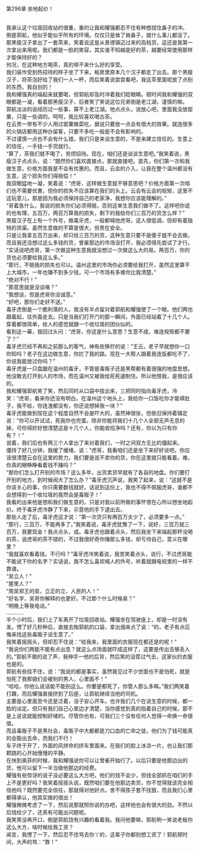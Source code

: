 第296章 坐地起价！
<br />我承认这个垃圾回收站的很重，重的让我和耀强都忍不住有种想捏住鼻子的冲。<br />倒是郭航，他似乎能似乎所有的环境。仅仅只是耸了耸鼻子，就什么事儿都没了。<br />那黑瘦汉子拿出了一套茶来，笑着说这是从景德镇迈过来的高档货，这还是我第一次拿出来用呢。我们都是一脸的笑容，其实谁不知越是好的茶，越要经常使用那样才能保持好的？<br />何况，在这种地方喝茶，真的带不来什么好的享受。<br />我们装作受到热招待的样子坐了下来，板房里原本几个汉子都走了出去。那个黑瘦汉子，将茶泡好给了我们一人一杯，而后笑着说尝尝看吧，我这茶里面呢放了点别的东西，我自创的！<br />我和耀强真的端起来就要喝，但郭航却及时冲着我们眨眼睛。顿时间我和耀强的双眼都是一凝，看着那黑瘦汉子，后者笑了笑说这位兄弟倒是老江湖，谨慎的嘛。<br />郭航淡淡的说经历过一些事，算不上老江湖。他点点头，说放心吧，里面我没放罂粟，只是一些调的。呵呵，我比较喜欢喝古茶。<br />在云贵一带有不少人用过罂粟做菜吃，据说只要放一点会有很大的效果。就连很多的火锅店都用这种办留客，只要不多吃一般是不会有影响的。<br />不过谨慎一点也不会有什么错，我们只是来谈生意的，不是来建立信任的。生意上的信任，一手钱一手货就行。<br />“算了，茶我们就不喝了，劳烦招待。现在，咱们还是谈谈生意吧。”我笑着说，黑瘦汉子点点头，说：“既然你们喜欢直接点，那就直接吧。首先，你们第一次和我做生意，价格方面我是不会有优惠的。而且，云会的介入，让我在整个温州都没有生意，这个损失你们得赔偿！”<br />我双眼猛地一凝，笑着说：“虎哥，这样做生意就不够意思吧？价格方面第一次咱们也不需要优惠，但你的损失不应该算在我们的头上。云会有云会的规矩，这里不这玩意儿，那是因为我必须保持自己的老家净，我想你应该能理解的。”<br />“哥着急什么，我说的损失你们必须得赔，否则这单生意我们做不了。这样吧你说的也有理，五百万，两百万算我的损失，剩下的我给你们三百万的货怎么样？”<br />黑瘦汉子在上有一个外号，做毒牙虎，一般都喊他虎哥。这人很低调，但却有着独特的货渠。虽然生意做的不算是很大，但贵在安全。<br />只是让我拿五百万出来，却只给三百万的货，这种生意只要不是傻子就不会去做。而且我还没想过这么多钱的货，曾豪那边的市场没打开，我必须得先尝试了才行。<br />“实话说吧虎哥，第一次做这种生意我就没想过一次做这么大的易。两百万，你的货也必须要给我这么多。”<br />“那行，不赔我的损失也可以。温州这里的市场你必须要给我打开，虽然这里算不上大城市，一年也赚不到多少钱，可一个市场有多难你比我清楚。”<br />“绝对不行！”<br />“那意思就是没谈咯？”<br />“我想谈，但是虎哥你没诚意。”<br />“好吧，那你们走好不送。”<br />毒牙虎倒是一个脆利落的人，我没有半点留对着郭航和耀强使了一个眼。他们两也跟着起，往外面走去。只是当我们打开门的那一瞬间，外面已经站着了十几个人。穿着都很简单，给人的感觉就跟一个收垃圾的团伙似的。<br />看到这一幕，我回过头问：“虎哥，你这是什么意思？生意不成，难连规矩都不要了？”<br />毒牙虎已经不再和之前那么的客气，神有些狰狞的说：“王云，老子早就想你一口你知吗？老子在这边做生意，你拦了我的路。现在一大帮人跟着我连饭都吃不了，你说我能放过你吗？”<br />毒牙虎是一只盘踞在温州的毒牙，不管是毒贩子还是黑帮都有着很强的地盘思想。他没敢去打开别人的市场，而在温州又被我给死死遏制住。所以他恨我，是很应该的。<br />我和耀强郭航笑了笑，然后同时从口袋中拔出来，三把同时指向毒牙虎，冷笑：“虎哥，看来你还没有明白。在温州这个地头上，我给你一口饭吃你才能填肚子，我不给，你连渣都没有，你还说想掉我一块？”<br />毒牙虎能做到现在这个程度自然不会是吓大的，虽然神很张，但依旧保持着镇定说：“你可以开试试，死我你也完蛋。除非你能将我们十几个人全部无声无息的掉，可你得好好想清楚这是十几个人，你能收拾净吗？还有，你以为只有你有？！”<br />说着，我们后也有两三个人拿出了来对着我们，一时之间双方无比的僵起来。<br />僵持了好几分钟，我缓了缓绪，说：“虎哥，我看咱们还是坐下来好好谈吧。你应该很清楚云会在这里的势力，我们要是说不卖你的货，你在这里就只能看着。难，你真的眼睁睁看着钱不赚吗？”<br />“那你们怎么打开别的市场？这么多年，出货卖货早就有了各自的地盘。你们要打开别的地方，到时候闹大了怎么办？”毒牙虎沉声说，我笑了起来，说：“这就不是你该关心的事，你只需要数钱就好。话说到这份上，我也不得不佩服虎哥，谁都不会想得到一个收垃圾的竟然会是毒贩子！”<br />我看的出来他是想和我们做生意的，只是对我以前所做的事怀恨在心所以想坐地起价。终于毒牙虎冷静了下来，示意他的手下退出去。<br />那些人走了后，毒牙虎这才说：“第一次货只有两百万太少了，必须要多一点。”<br />“那行，三百万，不能再多了。”我笑着说，毒牙虎犹豫了一下，说好，三百万就三百万，我要现金！我点点头，成。毒牙虎也跟着点头，然后我坐下来端起那杯没喝的茶，说虎哥的茶不错的，不过我很好奇你赚那么多钱，却亏待自己，意义在哪里？<br />“我就喜欢看着钱，不行吗？”毒牙虎冷笑着说，我苦笑着点头，说行，不过虎哥能不能说下你的名字？实话说，我不怎么喜欢喊人的外号，听着就跟电视里的一样不靠谱。<br />“吴立人！”<br />“屋里人？”<br />“周吴郑王的吴，立正的立，人民的人！”<br />“好名字，吴哥你解释的也更好。不过那个什么时候易？”<br />“明晚上等我电话。”<br />…………<br />半个小时后，我们上了车离开了垃圾回收站。耀强坐在驾驶座上，却是一时没有发。愣了好几秒种后，直接去掏郭航的口袋，拿出烟来点了说：“的，老子有点后悔来找这些毒贩子谈生意了。”<br />我笑着摇摇头，但却忍不住说：“给我来，我里面的衣服现在都还是的呢！”<br />“我说你们两能不能有点出息？就这么点场面就吓成这样了，这要是传出去够丢人的。”郭航不屑的说了声，我伸手一他的后背，然后笑的没茬过气去，这家伙的衣服也是的。<br />郭航有些挂不住，说：“我说的都是事实，虽然我见过不少世面也不是怕死，就是怕死了我那娘们会被别的男人，心里面不！”<br />“哈哈，你他么说话能不能别这么。你要是都死了，你管人那么多嘛。”我们两笑着打趣，而后耀强直接挤到了后座，让郭航继续当他的司机。<br />主要是心里面至今还是泛着，没子安心开车。也许我们几个在谈生意的时候，都一脸的淡定。但只有我们自己心里边才清楚，当你感觉到真的指着自己的时候，那不是上说说就能控制好绪的。尽管你也有，可我们三个没有任何人觉得一命换一命很值。<br />而且毒贩子不是黑社会，毒贩子中大都都是刀口血的亡命之徒。他们为了钱可能真的会豁出去命，而我们不行！<br />车子终于开了，外面的风拼命的挤车里面来。在我们的脸上冰凉一片，也让我们那颗跳的心开始慢慢的平静。<br />在快到奥菲的时候，我和耀强说你可以让曾豪开始行了。以后只要是他那边出的货，他可以留下一半当做他那边的经费。<br />耀强有些惊讶的说子没必要这么大方吧，他们的钱不会少，但钱全部抓在咱们的手上不是更好吗？我笑着摇摇头说，既然咱们要在他那边卖货，你不觉得就该完全相信他吗？既然要完全信任，那就得对他好点。舍不得孩子套不找狼，而且我们心里都得承认，他其实做的很出！<br />耀强微微考虑了一下，然后说那就照你说的办吧，这样他也会有很大的劲。不然以后钱给少了，还真有可能出问题呢。<br />我笑笑没再开口，倒是郭航饶有兴趣的看着我。我问他要嘛，郭航咧一笑说老板你这么大方，啥时候给我工资？<br />闻言，我愣了一下，然后忍不住骂去你丫的，这辈子你都别想工资了！郭航顿时间，大声的骂：“靠！”